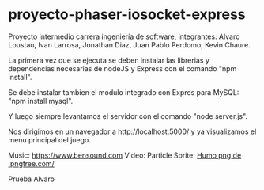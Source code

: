 # proyecto-phaser-iosocket-express
Proyecto intermedio carrera ingeniería de software, integrantes: Alvaro Loustau, Ivan Larrosa, Jonathan Diaz, Juan Pablo Perdomo, Kevin Chaure.

La primera vez que se ejecuta se deben instalar las librerias y dependencias necesarias de nodeJS y Express con el comando "npm install".

Se debe instalar tambien el modulo integrado con Expres para MySQL: "npm install mysql".

Y luego siempre levantamos el servidor con el comando "node server.js".

Nos dirigimos en un navegador a http://localhost:5000/ y ya visualizamos el menu principal del juego.

Music: https://www.bensound.com
Video: 
Particle Sprite: <a href='https://.pngtree.com/so/Humo'>Humo png de .pngtree.com/</a>

Prueba Alvaro
